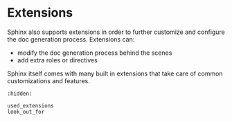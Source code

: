 # Extensions

Sphinx also supports extensions in order to further customize and
configure the doc generation process. Extensions can:
* modify the doc generation process behind the scenes
* add extra roles or directives

Sphinx itself comes with many built in extensions that take care of
common customizations and features.

```{toctree}
:hidden:

used_extensions
look_out_for
```
